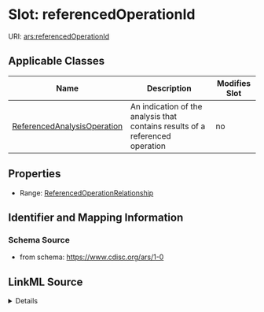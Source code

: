 # Slot: referencedOperationId

URI: [ars:referencedOperationId](https://www.cdisc.org/ars/1-0/referencedOperationId)



<!-- no inheritance hierarchy -->




## Applicable Classes

| Name | Description | Modifies Slot |
| --- | --- | --- |
[ReferencedAnalysisOperation](ReferencedAnalysisOperation.md) | An indication of the analysis that contains results of a referenced operation |  no  |







## Properties

* Range: [ReferencedOperationRelationship](ReferencedOperationRelationship.md)





## Identifier and Mapping Information







### Schema Source


* from schema: https://www.cdisc.org/ars/1-0




## LinkML Source

<details>
```yaml
name: referencedOperationId
from_schema: https://www.cdisc.org/ars/1-0
rank: 1000
alias: referencedOperationId
domain_of:
- ReferencedAnalysisOperation
range: ReferencedOperationRelationship
inlined: false

```
</details>